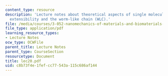 ```yaml
---
content_type: resource
description: 'Lecture notes about theoretical aspects of single molecule force spectroscopy:
  extensibility and the worm-like chain (WLC).'
file: /media/courses/3-052-nanomechanics-of-materials-and-biomaterials-spring-2007/c8b73f4e1fefcc77543a115c686af144_lec20.pdf
file_type: application/pdf
learning_resource_types:
- Lecture Notes
ocw_type: OCWFile
parent_title: Lecture Notes
parent_type: CourseSection
resourcetype: Document
title: lec20.pdf
uid: c8b73f4e-1fef-cc77-543a-115c686af144
---
```

